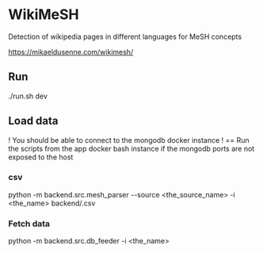 # WikiMeSH

Detection of wikipedia pages in different languages for MeSH concepts

https://mikaeldusenne.com/wikimesh/

## Run

./run.sh dev

## Load data

! You should be able to connect to the mongodb docker instance !
== Run the scripts from the app docker bash instance if the mongodb ports are not exposed to the host

### csv

python -m backend.src.mesh_parser --source <the_source_name> -i <the_name> backend/<filename>.csv

### Fetch data

python -m backend.src.db_feeder -i <the_name>
